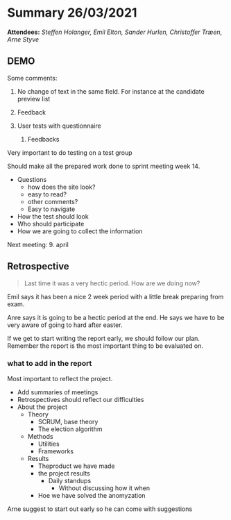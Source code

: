 
# Summary 26/03/2021

**Attendees:** *Steffen Holanger, Emil Elton, Sander Hurlen, Christoffer Træen, Arne Styve*

## DEMO

Some comments:

1. No change of text in the same field. For instance at the candidate preview list

2. Feedback
3. User tests with questionnaire
   1. Feedbacks

Very important to do testing on a test group

Should make all the prepared work done to sprint meeting week 14.

- Questions
  - how does the site look?
  - easy to read?
  - other comments?
  - Easy to navigate
- How the test should look
- Who should participate
- How we are going to collect the information

Next meeting: 9. april

## Retrospective

>  Last time it was a very hectic period. How are we doing now?

Emil says it has been a nice 2 week period with a little break preparing from exam. 

Anre says it is going to be a hectic period at the end. He says we have to be very aware of going to hard after easter.

If we get to start writing the report early, we should follow our plan. Remember the report is the most important thing to be evaluated on.

### what to add in the report

Most important to reflect the project.

- Add summaries of meetings
- Retrospectives should reflect our difficulties
- About the project
  - Theory
    - SCRUM, base theory
    - The election algorithm
  - Methods
    - Utilities
    - Frameworks
  - Results
    - Theproduct we have made
    - the project results
      - Daily standups
        - Without discussing how it when
    - Hoe we have solved the anomyzation



Arne suggest to start out early so he can come with suggestions


